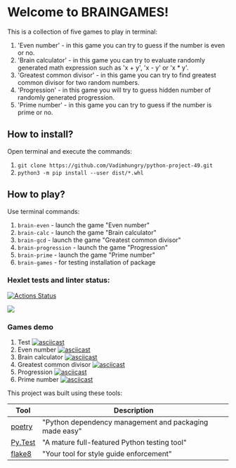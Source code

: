 # Welcome to BRAINGAMES!

This is a collection of five games to play in terminal:
1. 'Even number' - in this game you can try to guess if the number is even or no.
2. 'Brain calculator' - in this game you can try to evaluate randomly generated math expression such as 'x + y', 'x - y' or 'x * y'.  
3. 'Greatest common divisor' - in this game you can try to find greatest common divisor for two random numbers.
4. 'Progression' - in this game you will try to guess hidden number of randomly generated progression.
5. 'Prime number' - in this game you can try to guess if the number is prime or no.

## How to install?

Open terminal and execute the commands:

1. `git clone https://github.com/Vadimhungry/python-project-49.git`
2. `python3 -m pip install --user dist/*.whl`

## How to play?

Use terminal commands: 
1. `brain-even` - launch the game "Even number"
2. `brain-calc` - launch the game "Brain calculator"
3. `brain-gcd` - launch the game "Greatest common divisor"
4. `brain-progression` -  launch the game "Progression"
5. `brain-prime` - launch the game "Prime number"
6. `brain-games` - for testing installation of package

### Hexlet tests and linter status:
[![Actions Status](https://github.com/Vadimhungry/python-project-49/workflows/hexlet-check/badge.svg)](https://github.com/Vadimhungry/python-project-49/actions)

<a href="https://codeclimate.com/github/Vadimhungry/python-project-49/maintainability"><img src="https://api.codeclimate.com/v1/badges/95c63a6530cfe1d4ea5d/maintainability" /></a>

### Games demo
1. Test
[![asciicast](https://asciinema.org/a/ugmgV96XeD7l0xbxBcVxaO5sf.svg)](https://asciinema.org/a/ugmgV96XeD7l0xbxBcVxaO5sf)
2. Even number
[![asciicast](https://asciinema.org/a/wTvtd7hxfGJ3vgBSXPrt7BrHV.svg)](https://asciinema.org/a/wTvtd7hxfGJ3vgBSXPrt7BrHV)
3. Brain calculator
[![asciicast](https://asciinema.org/a/HqaSQNhNcPhU4JS5XDrssKWOd.svg)](https://asciinema.org/a/HqaSQNhNcPhU4JS5XDrssKWOd)
4. Greatest common divisor
[![asciicast](https://asciinema.org/a/SF3JcSmdD5DFP5XrAqRKqMVSA.svg)](https://asciinema.org/a/SF3JcSmdD5DFP5XrAqRKqMVSA)
5. Progression
[![asciicast](https://asciinema.org/a/LCHFtr9kanvUnsyLLdORZjRSk.svg)](https://asciinema.org/a/LCHFtr9kanvUnsyLLdORZjRSk)
6. Prime number
[![asciicast](https://asciinema.org/a/NU94wE92TvEswTJDN2Op3iQCv.svg)](https://asciinema.org/a/NU94wE92TvEswTJDN2Op3iQCv)

This project was built using these tools:

| Tool                                                                        | Description                                             |
|-----------------------------------------------------------------------------|---------------------------------------------------------|
| [poetry](https://python-poetry.org/)                                        | "Python dependency management and packaging made easy"  |
| [Py.Test](https://pytest.org)                                               | "A mature full-featured Python testing tool"            |
| [flake8](https://flake8.pycqa.org/)                                         | "Your tool for style guide enforcement" |